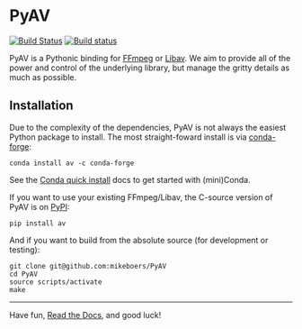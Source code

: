 PyAV
====

[![Build Status](https://travis-ci.org/mikeboers/PyAV.svg?branch=develop)](https://travis-ci.org/mikeboers/PyAV) [![Build status](https://ci.appveyor.com/api/projects/status/94w43xhugh6wkett/branch/develop?svg=true)](https://ci.appveyor.com/project/mikeboers/pyav)

PyAV is a Pythonic binding for [FFmpeg][ffmpeg] or [Libav][libav]. We aim to provide all of the power and control of the underlying library, but manage the gritty details as much as possible.


Installation
------------

Due to the complexity of the dependencies, PyAV is not always the easiest Python package to install. The most straight-foward install is via [conda-forge][conda-forge]:

```
conda install av -c conda-forge
```

See the [Conda quick install][conda-install] docs to get started with (mini)Conda.

If you want to use your existing FFmpeg/Libav, the C-source version of PyAV is on [PyPI][pypi]:

```
pip install av
```

And if you want to build from the absolute source (for development or testing):

```
git clone git@github.com:mikeboers/PyAV
cd PyAV
source scripts/activate
make
```

---

Have fun, [Read the Docs][docs], and good luck!


[ffmpeg]: http://ffmpeg.org/
[libav]: http://libav.org/
[docs]: http://mikeboers.github.io/PyAV/
[conda-forge]: https://conda-forge.github.io/
[conda-install]: https://conda.io/docs/install/quick.html
[pypi]: https://pypi.python.org/pypi/av

